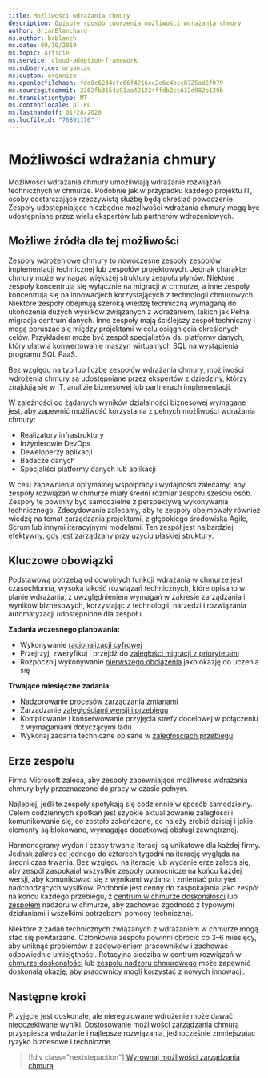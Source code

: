 ```yaml
---
title: Możliwości wdrażania chmury
description: Opisuje sposób tworzenia możliwości wdrażania chmury
author: BrianBlanchard
ms.author: brblanch
ms.date: 09/10/2019
ms.topic: article
ms.service: cloud-adoption-framework
ms.subservice: organize
ms.custom: organize
ms.openlocfilehash: fdd8c6234cfc66f4216ce2e6c4bcc8725ad2f079
ms.sourcegitcommit: 2362fb3154a91aa421224ffdb2cc632d982b129b
ms.translationtype: MT
ms.contentlocale: pl-PL
ms.lasthandoff: 01/28/2020
ms.locfileid: "76801176"
---
```

# <a name="cloud-adoption-capabilities"></a>Możliwości wdrażania chmury

Możliwości wdrażania chmury umożliwiają wdrażanie rozwiązań technicznych w chmurze. Podobnie jak w przypadku każdego projektu IT, osoby dostarczające rzeczywistą służbę będą określać powodzenie. Zespoły udostępniające niezbędne możliwości wdrażania chmury mogą być udostępniane przez wielu ekspertów lub partnerów wdrożeniowych.

## <a name="possible-sources-for-this-capability"></a>Możliwe źródła dla tej możliwości

Zespoły wdrożeniowe chmury to nowoczesne zespoły zespołów implementacji technicznej lub zespołów projektowych. Jednak charakter chmury może wymagać większej struktury zespołu płynów. Niektóre zespoły koncentrują się wyłącznie na migracji w chmurze, a inne zespoły koncentrują się na innowacjech korzystających z technologii chmurowych. Niektóre zespoły obejmują szeroką wiedzę techniczną wymaganą do ukończenia dużych wysiłków związanych z wdrażaniem, takich jak Pełna migracja centrum danych. Inne zespoły mają ściślejszy zespół techniczny i mogą poruszać się między projektami w celu osiągnięcia określonych celów. Przykładem może być zespół specjalistów ds. platformy danych, który ułatwia konwertowanie maszyn wirtualnych SQL na wystąpienia programu SQL PaaS.

Bez względu na typ lub liczbę zespołów wdrażania chmury, możliwości wdrożenia chmury są udostępniane przez ekspertów z dziedziny, którzy znajdują się w IT, analizie biznesowej lub partnerach implementacji.

W zależności od żądanych wyników działalności biznesowej wymagane jest, aby zapewnić możliwość korzystania z pełnych możliwości wdrażania chmury:

- Realizatory infrastruktury
- Inżynierowie DevOps
- Deweloperzy aplikacji
- Badacze danych
- Specjaliści platformy danych lub aplikacji

W celu zapewnienia optymalnej współpracy i wydajności zalecamy, aby zespoły rozwiązań w chmurze miały średni rozmiar zespołu sześciu osób. Zespoły te powinny być samodzielne z perspektywą wykonywania technicznego. Zdecydowanie zalecamy, aby te zespoły obejmowały również wiedzę na temat zarządzania projektami, z głębokiego środowiska Agile, Scrum lub innymi iteracyjnymi modelami. Ten zespół jest najbardziej efektywny, gdy jest zarządzany przy użyciu płaskiej struktury.

## <a name="key-responsibilities"></a>Kluczowe obowiązki

Podstawową potrzebą od dowolnych funkcji wdrażania w chmurze jest czasochłonna, wysoka jakość rozwiązań technicznych, które opisano w planie wdrażania, z uwzględnieniem wymagań w zakresie zarządzania i wyników biznesowych, korzystając z technologii, narzędzi i rozwiązania automatyzacji udostępnione dla zespołu.

**Zadania wczesnego planowania:**

- Wykonywanie [racjonalizacji cyfrowej](../digital-estate/index.md)
- Przejrzyj, zweryfikuj i przejdź do [zaległości migracji z priorytetami](../migrate/migration-considerations/assess/release-iteration-backlog.md)
- Rozpocznij wykonywanie [pierwszego obciążenia](../digital-estate/rationalize.md#select-the-first-workload) jako okazję do uczenia się

**Trwające miesięczne zadania:**

- Nadzorowanie [procesów zarządzania zmianami](../migrate/migration-considerations/prerequisites/technical-complexity.md)
- Zarządzanie [zaległościami wersji i przebiegu](../migrate/migration-considerations/assess/release-iteration-backlog.md)
- Kompilowanie i konserwowanie przyjęcia strefy docelowej w połączeniu z wymaganiami dotyczącymi ładu
- Wykonaj zadania techniczne opisane w [zaległościach przebiegu](../migrate/migration-considerations/assess/release-iteration-backlog.md)

## <a name="team-cadence"></a>Erze zespołu

Firma Microsoft zaleca, aby zespoły zapewniające możliwość wdrażania chmury były przeznaczone do pracy w czasie pełnym.

Najlepiej, jeśli te zespoły spotykają się codziennie w sposób samodzielny. Celem codziennych spotkań jest szybkie aktualizowanie zaległości i komunikowanie się, co zostało zakończone, co należy zrobić dzisiaj i jakie elementy są blokowane, wymagając dodatkowej obsługi zewnętrznej.

Harmonogramy wydań i czasy trwania iteracji są unikatowe dla każdej firmy. Jednak zakres od jednego do czterech tygodni na iterację wygląda na średni czas trwania. Bez względu na iterację lub wydanie erze zaleca się, aby zespół zaspokajał wszystkie zespoły pomocnicze na końcu każdej wersji, aby komunikować się z wynikami wydania i zmieniać priorytet nadchodzących wysiłków. Podobnie jest cenny do zaspokajania jako zespół na końcu każdego przebiegu, z [centrum w chmurze doskonałości](./cloud-center-of-excellence.md) lub [zespołem](./cloud-governance.md) nadzoru w chmurze, aby zachować zgodność z typowymi działaniami i wszelkimi potrzebami pomocy technicznej.

Niektóre z zadań technicznych związanych z wdrażaniem w chmurze mogą stać się powtarzane. Członkowie zespołu powinni obrócić co 3&ndash;6 miesięcy, aby uniknąć problemów z zadowoleniem pracowników i zachować odpowiednie umiejętności. Rotacyjna siedziba w centrum rozwiązań w [chmurze doskonałości](./cloud-center-of-excellence.md) lub [zespołu nadzoru chmurowego](./cloud-governance.md) może zapewnić doskonałą okazję, aby pracownicy mogli korzystać z nowych innowacji.

## <a name="next-steps"></a>Następne kroki

Przyjęcie jest doskonałe, ale nieregulowane wdrożenie może dawać nieoczekiwane wyniki. Dostosowanie [możliwości zarządzania chmurą](./cloud-governance.md) przyspiesza wdrażanie i najlepsze rozwiązania, jednocześnie zmniejszając ryzyko biznesowe i techniczne.

> [!div class="nextstepaction"]
> [Wyrównaj możliwości zarządzania chmurą](./cloud-governance.md)
